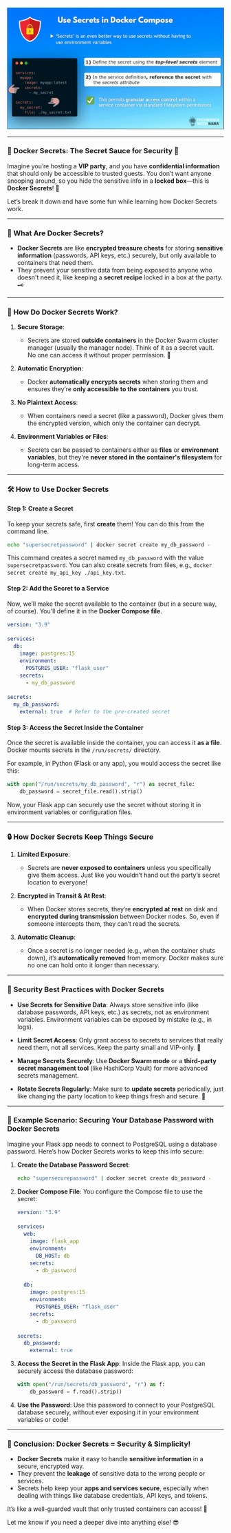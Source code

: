 ![Secrets](secrets.png)


-----

### **🎩 Docker Secrets: The Secret Sauce for Security** 🔐

Imagine you’re hosting a **VIP party**, and you have **confidential information** that should only be accessible to trusted guests. You don’t want anyone snooping around, so you hide the sensitive info in a **locked box**—this is **Docker Secrets**! 🎉

Let’s break it down and have some fun while learning how Docker Secrets work.

---

### **🔐 What Are Docker Secrets?**

- **Docker Secrets** are like **encrypted treasure chests** for storing **sensitive information** (passwords, API keys, etc.) securely, but only available to containers that need them.
- They prevent your sensitive data from being exposed to anyone who doesn't need it, like keeping a **secret recipe** locked in a box at the party. 🗝️

---

### **🎲 How Do Docker Secrets Work?**

1. **Secure Storage**:
    
    - Secrets are stored **outside containers** in the Docker Swarm cluster manager (usually the manager node). Think of it as a secret vault. No one can access it without proper permission. 🏰
2. **Automatic Encryption**:
    
    - Docker **automatically encrypts secrets** when storing them and ensures they’re **only accessible to the containers** you trust.
3. **No Plaintext Access**:
    
    - When containers need a secret (like a password), Docker gives them the encrypted version, which only the container can decrypt.
4. **Environment Variables or Files**:
    
    - Secrets can be passed to containers either as **files** or **environment variables**, but they're **never stored in the container's filesystem** for long-term access.

---

### **🛠 How to Use Docker Secrets**

#### **Step 1: Create a Secret**

To keep your secrets safe, first **create** them! You can do this from the command line.

```bash
echo "supersecretpassword" | docker secret create my_db_password -
```

This command creates a secret named `my_db_password` with the value `supersecretpassword`. You can also create secrets from files, e.g., `docker secret create my_api_key ./api_key.txt`.

#### **Step 2: Add the Secret to a Service**

Now, we’ll make the secret available to the container (but in a secure way, of course). You’ll define it in the **Docker Compose file**.

```yaml
version: "3.9"

services:
  db:
    image: postgres:15
    environment:
      POSTGRES_USER: "flask_user"
    secrets:
      - my_db_password

secrets:
  my_db_password:
    external: true  # Refer to the pre-created secret
```

#### **Step 3: Access the Secret Inside the Container**

Once the secret is available inside the container, you can access it **as a file**. Docker mounts secrets in the `/run/secrets/` directory.

For example, in Python (Flask or any app), you would access the secret like this:

```python
with open("/run/secrets/my_db_password", "r") as secret_file:
    db_password = secret_file.read().strip()
```

Now, your Flask app can securely use the secret without storing it in environment variables or configuration files.

---

### **🔒 How Docker Secrets Keep Things Secure**

1. **Limited Exposure**:
    
    - Secrets are **never exposed to containers** unless you specifically give them access. Just like you wouldn’t hand out the party’s secret location to everyone!
2. **Encrypted in Transit & At Rest**:
    
    - When Docker stores secrets, they’re **encrypted at rest** on disk and **encrypted during transmission** between Docker nodes. So, even if someone intercepts them, they can’t read the secrets.
3. **Automatic Cleanup**:
    
    - Once a secret is no longer needed (e.g., when the container shuts down), it’s **automatically removed** from memory. Docker makes sure no one can hold onto it longer than necessary.

---

### **🚨 Security Best Practices with Docker Secrets**

- **Use Secrets for Sensitive Data**: Always store sensitive info (like database passwords, API keys, etc.) as secrets, not as environment variables. Environment variables can be exposed by mistake (e.g., in logs).
    
- **Limit Secret Access**: Only grant access to secrets to services that really need them, not all services. Keep the party small and VIP-only. 🎉
    
- **Manage Secrets Securely**: Use **Docker Swarm mode** or a **third-party secret management tool** (like HashiCorp Vault) for more advanced secrets management.
    
- **Rotate Secrets Regularly**: Make sure to **update secrets** periodically, just like changing the party location to keep things fresh and secure. 🔄
    

---

### **🎉 Example Scenario: Securing Your Database Password with Docker Secrets**

Imagine your Flask app needs to connect to PostgreSQL using a database password. Here’s how Docker Secrets works to keep this info secure:

1. **Create the Database Password Secret**:
    
    ```bash
    echo "supersecurepassword" | docker secret create db_password -
    ```
    
2. **Docker Compose File**: You configure the Compose file to use the secret:
    
    ```yaml
    version: "3.9"
    
    services:
      web:
        image: flask_app
        environment:
          DB_HOST: db
        secrets:
          - db_password
    
      db:
        image: postgres:15
        environment:
          POSTGRES_USER: "flask_user"
        secrets:
          - db_password
    
    secrets:
      db_password:
        external: true
    ```
    
3. **Access the Secret in the Flask App**: Inside the Flask app, you can securely access the database password:
    
    ```python
    with open("/run/secrets/db_password", "r") as f:
        db_password = f.read().strip()
    ```
    
4. **Use the Password**: Use this password to connect to your PostgreSQL database securely, without ever exposing it in your environment variables or code!
    

---

### **🎉 Conclusion: Docker Secrets = Security & Simplicity!**

- **Docker Secrets** make it easy to handle **sensitive information** in a secure, encrypted way.
- They prevent the **leakage** of sensitive data to the wrong people or services.
- Secrets help keep your **apps and services secure**, especially when dealing with things like database credentials, API keys, and tokens.

It’s like a well-guarded vault that only trusted containers can access! 🏰

Let me know if you need a deeper dive into anything else! 😎